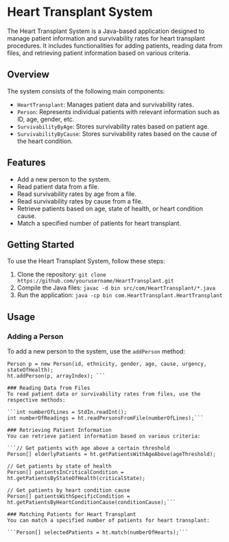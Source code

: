 # Heart Transplant System

The Heart Transplant System is a Java-based application designed to manage patient information and survivability rates for heart transplant procedures. It includes functionalities for adding patients, reading data from files, and retrieving patient information based on various criteria.

## Overview

The system consists of the following main components:

- `HeartTransplant`: Manages patient data and survivability rates.
- `Person`: Represents individual patients with relevant information such as ID, age, gender, etc.
- `SurvivabilityByAge`: Stores survivability rates based on patient age.
- `SurvivabilityByCause`: Stores survivability rates based on the cause of the heart condition.

## Features

- Add a new person to the system.
- Read patient data from a file.
- Read survivability rates by age from a file.
- Read survivability rates by cause from a file.
- Retrieve patients based on age, state of health, or heart condition cause.
- Match a specified number of patients for heart transplant.

## Getting Started

To use the Heart Transplant System, follow these steps:

1. Clone the repository: `git clone https://github.com/yourusername/HeartTransplant.git`
2. Compile the Java files: `javac -d bin src/com/HeartTransplant/*.java`
3. Run the application: `java -cp bin com.HeartTransplant.HeartTransplant`

## Usage

### Adding a Person

To add a new person to the system, use the `addPerson` method:

``` HeartTransplant ht = new HeartTransplant();
Person p = new Person(id, ethnicity, gender, age, cause, urgency, stateOfHealth);
ht.addPerson(p, arrayIndex); ```

### Reading Data from Files
To read patient data or survivability rates from files, use the respective methods:

```int numberOfLines = StdIn.readInt();
int numberOfReadings = ht.readPersonsFromFile(numberOfLines);```

### Retrieving Patient Information
You can retrieve patient information based on various criteria:

```// Get patients with age above a certain threshold
Person[] elderlyPatients = ht.getPatientsWithAgeAbove(ageThreshold);

// Get patients by state of health
Person[] patientsInCriticalCondition = ht.getPatientsByStateOfHealth(criticalState);

// Get patients by heart condition cause
Person[] patientsWithSpecificCondition = ht.getPatientsByHeartConditionCause(conditionCause);```

### Matching Patients for Heart Transplant
You can match a specified number of patients for heart transplant:

```Person[] selectedPatients = ht.match(numberOfHearts);```
